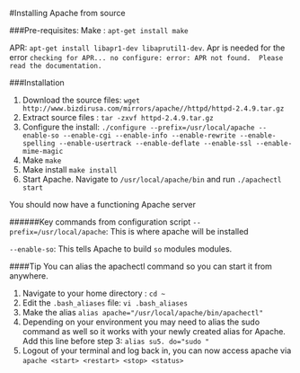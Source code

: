 #Installing Apache from source

###Pre-requisites:
Make : `apt-get install make`

APR: `apt-get install libapr1-dev libaprutil1-dev`. Apr is needed for the error `checking for APR... no
configure: error: APR not found.  Please read the documentation.`

###Installation
1. Download the source files: `wget http://www.bizdirusa.com/mirrors/apache//httpd/httpd-2.4.9.tar.gz`
2. Extract source files : `tar -zxvf httpd-2.4.9.tar.gz`
3. Configure the install: `./configure --prefix=/usr/local/apache --enable-so --enable-cgi --enable-info --enable-rewrite --enable-spelling --enable-usertrack --enable-deflate --enable-ssl --enable-mime-magic`
4. Make `make`
5. Make install `make install`
6. Start Apache. Navigate to `/usr/local/apache/bin` and run `./apachectl start`

You should now have a functioning Apache server

######Key commands from configuration script
`--prefix=/usr/local/apache`: This is where apache will be installed

`--enable-so`: This tells Apache to build `so` modules modules.

####Tip
You can alias the apachectl command so you can start it from anywhere.

1. Navigate to your home directory : `cd ~`
2. Edit the `.bash_aliases` file: `vi .bash_aliases`
3. Make the alias `alias apache="/usr/local/apache/bin/apachectl"`
4. Depending on your environment you may need to alias the sudo command as well so it works with your newly created alias for Apache. Add this line before step 3: `alias su5. do="sudo "`
5. Logout of your terminal and log back in, you can now access apache via `apache <start> <restart> <stop> <status>`
